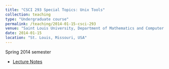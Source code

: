 ```yaml
---
title: "CSCI 293 Special Topics: Unix Tools"
collection: teaching
type: "Undergraduate course"
permalink: /teaching/2014-01-15-csci-293
venue: "Saint Louis University, Department of Mathematics and Computer Science"
date: 2014-01-15
location: "St. Louis, Missouri, USA"
---
```


Spring 2014 semester

* [Lecture Notes](/publication/2018-03-24-unixtools)
